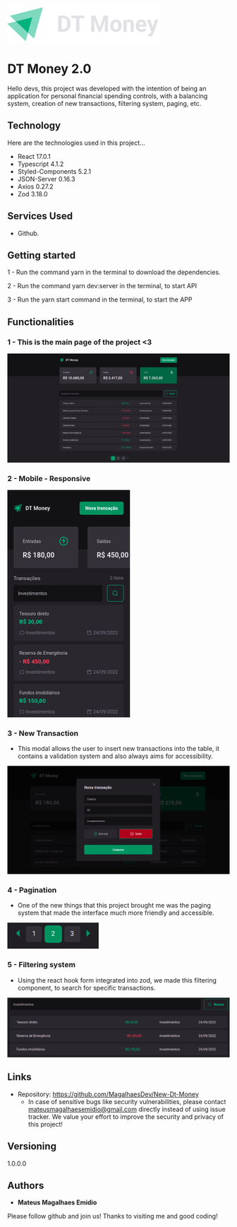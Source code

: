![Logo of the project](https://github.com/MagalhaesDev/New-Dt-Money/blob/main/src/assets/logo.svg)

# DT Money 2.0

Hello devs, this project was developed with the intention of being an application for personal financial spending controls, with a balancing system, creation of new transactions, filtering system, paging, etc.

## Technology 

Here are the technologies used in this project...

* React 17.0.1
* Typescript 4.1.2
* Styled-Components 5.2.1
* JSON-Server 0.16.3
* Axios 0.27.2
* Zod 3.18.0

## Services Used

* Github.

## Getting started
 
1 - Run the command yarn in the terminal to download the dependencies.

2 - Run the command yarn dev:server in the terminal, to start API

3 - Run the yarn start command in the terminal, to start the APP

## Functionalities

### 1 - This is the main page of the project <3 

![Homepage image](https://github.com/MagalhaesDev/New-Dt-Money/blob/main/src/assets/imgs-readme/main.png)

### 2 - Mobile - Responsive 

![Mobile](https://github.com/MagalhaesDev/New-Dt-Money/blob/main/src/assets/imgs-readme/mobile.png)

### 3 - New Transaction

* This modal allows the user to insert new transactions into the table, it contains a validation system and also always aims for accessibility.

![Modal](https://github.com/MagalhaesDev/New-Dt-Money/blob/main/src/assets/imgs-readme/modal.png)

### 4 - Pagination

* One of the new things that this project brought me was the paging system that made the interface much more friendly and accessible.

![Pagination](https://github.com/MagalhaesDev/New-Dt-Money/blob/main/src/assets/imgs-readme/pagination.png)

### 5 - Filtering system 

* Using the react hook form integrated into zod, we made this filtering component, to search for specific transactions.

![filtering](https://github.com/MagalhaesDev/New-Dt-Money/blob/main/src/assets/imgs-readme/search.png)

## Links
  - Repository: https://github.com/MagalhaesDev/New-Dt-Money
    - In case of sensitive bugs like security vulnerabilities, please contact
      mateusmagalhaesemidio@gmail.com directly instead of using issue tracker. We value your effort
      to improve the security and privacy of this project!

  ## Versioning

  1.0.0.0


  ## Authors

  * **Mateus Magalhaes Emidio** 

  Please follow github and join us!
  Thanks to visiting me and good coding!
